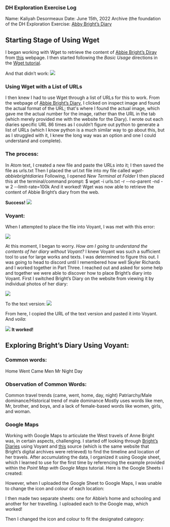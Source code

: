 ### DH Exploration Exercise Log

Name: Kaliyah Desormeaux 
Date: June 15th, 2022
Archive (the foundation of the DH Exploration Exercise: [Abby Bright’s Diary](http://www.kansasmemory.org/item/223662)

## Starting Stage of Using Wget

I began working with Wget to retrieve the content of [Abbie Bright’s Diray](http://www.kansasmemory.org/item/223662) from [this](https://www.kansasmemory.org/item/223662) webpage. 
I then started following the _Basic Usage_ directions in the [Wget tutorial](https://craftingdh.netlify.app/tutorials/wget/). 

And that didn’t work:
![](https://keep.google.com/u/0/media/v2/1uSZ2R7HO9fAPrxDr-21wpFpZFWQdzgNznnii84tYngtL2nqwnfD2pJqPIeZrJRo/15OEk7q3AeR7unC-uSX0JuYnMh5gpDodUcStP9TsDQPbKRfW7p71pLCCkZLzKWbU?sz=512&accept=image%2Fgif%2Cimage%2Fjpeg%2Cimage%2Fjpg%2Cimage%2Fpng%2Cimage%2Fwebp)

### Using Wget with a List of URLs


I then knew I had to use Wget through a list of URLs for this to work. From the webpage of [Abbie Bright’s Diary](http://www.kansasmemory.org/item/223662), I clicked on inspect image and found the actual format of the URL; that's where I found the actual image, which gave me the actual number for the image, rather than the URL in the tab (which merely provided me with the website for the Diary). 
I wrote out each diaries specific URL 86 times as I couldn’t figure out python to generate a list of URLs (which I know python is a much similar way to go about this, but as I struggled with it, I knew the long way was an option and one I could understand and complete).
### The process:
In Atom text, I created a new file and paste the URLs into it; I then saved the file as urls.txt
Then I placed the url.txt file into my file called _wget-abbiebrightdiaries_
Following, I opened _New Terminal at Folder_ 
I then placed this at the terminal/command prompt: $ wget -i urls.txt -r --no-parent -nd -w 2 --limit-rate=100k
And it worked! Wget was now able to retrieve the content of Abbie Bright’s diary from the web. 

**Success!**
![](https://keep.google.com/u/0/media/v2/18huex8x_eSxTKV4d8qzRmMz0iEIkITQbWpZxkiYi0Nj1sn0HlxzooBwuOOhd8A/11GV9qFgpPHhgCJkarzK-hcZIYZ1WujVnf8W6QCUv6dSU1wRuCkHSC_Z2v0mt2jk?sz=512&accept=image%2Fgif%2Cimage%2Fjpeg%2Cimage%2Fjpg%2Cimage%2Fpng%2Cimage%2Fwebp)

### Voyant:
When I attempted to place the file into Voyant, I was met with this error:

![](https://keep.google.com/u/0/media/v2/1j8a8KcUVkKADhijsKhOj1J3T655cY0lFx72JGXWg0ZW-aG_gDC347LNvN6fwtjc/1--t2UsN1ugnGKLwDeVu1xAKoZTLcdfyVBzPBTzvTrDSJnot_xGeLjVrFnJKX?sz=512&accept=image%2Fgif%2Cimage%2Fjpeg%2Cimage%2Fjpg%2Cimage%2Fpng%2Cimage%2Fwebp)

At this moment, I began to worry. _How am I going to understand the contents of her diary without Voyant?_ I knew Voyant was such a sufficient tool to use for large works and texts. I was determined to figure this out. I was going to head to discord until I remembered how well Skyler Richards and I worked together in Part Three. I reached out and asked for some help and together we were able to discover how to place Bright’s diary into Voyant. First I switched Bright’s Diary on the website from viewing it by individual photos of her diary:

![](https://keep.google.com/u/0/media/v2/1AA4l-BRqu7VNeWUSJMwrWrB7vR3dTZR0pXb9H4giN1dNEp4SlNDtvuTu670U_hA/1cieQPvDgEkG9FRAyRYP8cCfQy5IoynoNR5wEujWaURzFKY7h3aiooALKUZmda0M?sz=512&accept=image%2Fgif%2Cimage%2Fjpeg%2Cimage%2Fjpg%2Cimage%2Fpng%2Cimage%2Fwebp)


To the text version: 
![](https://keep.google.com/u/0/media/v2/11CXExGhX54-uxFcFN4wy2giYBJVj0MiiF000BGsjAjbfqpo3MYVvPkaasJmgF94/1vXfnjxhRqw8GxEhYzBSbit6swvZjMIX61SBUbK6aDwhckxnhYIpYqLsRfyXB?sz=512&accept=image%2Fgif%2Cimage%2Fjpeg%2Cimage%2Fjpg%2Cimage%2Fpng%2Cimage%2Fwebp)


From here, I copied the URL of the text version and pasted it into Voyant. And _voila_:

![](https://keep.google.com/u/0/media/v2/1QiC-Q6uwgXYh85Oii2dSZhH9MqlgUqY0vVTD7ahDpouTU3ACFbN1J-me7zkzIzc/1sRZK_biM63L99jFnkDla_7W9DTo3GFedvaPwkNFB0h9rhK8Zzoxhqn-aKyGm5Q?sz=512&accept=image%2Fgif%2Cimage%2Fjpeg%2Cimage%2Fjpg%2Cimage%2Fpng%2Cimage%2Fwebp)
**It worked!**

## Exploring Bright’s Diary Using Voyant:
### Common words:
Home 
Went
Came
Men 
Mr
Night 
Day 
### Observation of Common Words:
Common travel trends (came, went, home, day, night)
Patriarchy/Male dominance/Historical trend of male dominance 
Mostly uses words like men, Mr, brother, and boys, and a lack of female-based words like women, girls, and woman.

### Google Maps 
Working with Google Maps to articulate the West travels of Anne Bright was, in certain aspects, challenging. I started off looking through [Bright’s Diaries](http://www.kansasmemory.org/item/223662) using Voyant and [this](https://www.kshs.org/p/abbie-bright-papers/13986) source (which is the same website that Bright’s digital archives were retrieved) to find the timeline and location of her travels. After accumulating the data, I organized it using Google sheet, which I learned to use for the first time by referencing the example []() provided within the _Point Map with Google Maps_ tutorial. Here is the Google Sheets i created:


However, when I uploaded the Google Sheet to Google Maps, I was unable to change the icon and colour of each location:
 

I then made two separate sheets: one for Abbie’s home and schooling and another for her travelling. I uploaded each to the Google map, which worked!


Then I changed the icon and colour to fit the designated category: 


